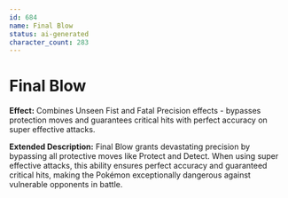 ```yaml
---
id: 684
name: Final Blow
status: ai-generated
character_count: 283
---
```


# Final Blow

**Effect:** Combines Unseen Fist and Fatal Precision effects - bypasses protection moves and guarantees critical hits with perfect accuracy on super effective attacks.

**Extended Description:** Final Blow grants devastating precision by bypassing all protective moves like Protect and Detect. When using super effective attacks, this ability ensures perfect accuracy and guaranteed critical hits, making the Pokémon exceptionally dangerous against vulnerable opponents in battle.